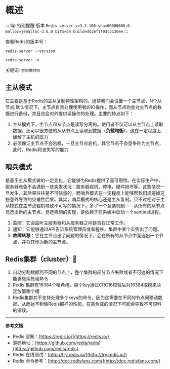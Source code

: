 # 概述

::: tip 特别提醒
版本 `Redis server v=3.2.100 sha=00000000:0 malloc=jemalloc-3.6.0 bits=64 build=dd26f1f93c5130ee`
:::

查看Redis的版本号：
```shell script
redis-server --version
```
```shell script
redis-server -v
```

关键词: `空间换时间`

## 主从模式

它主要是基于Redis的主从复制特性架构的。通常我们会设置一个主节点，N个从节点;默认情况下，主节点负责处理使用者的IO操作，而从节点则会对主节点的数据进行备份，并且也会对外提供读操作的处理。主要的特点如下：

1. 主从模式下，主节点和从节点是读写分离的。使用者不仅可以从主节点上读取数据，还可以很方便的从从节点上读取到数据（**负载均衡**），这在一定程度上缓解了主机的压力
2. 必须保证主节点不会宕机，一旦主节点宕机，其它节点不会竞争称为主节点，此时，Redis将丧失写的能力

## 哨兵模式

是基于主从模式做的一定变化，它能够为Redis提供了高可用性。在实际生产中，服务器难免不会遇到一些突发状况：服务器宕机，停电，硬件损坏等。这些情况一旦发生，其后果往往是不可估量的。而哨兵模式在一定程度上能够帮我们规避掉这些意外导致的灾难性后果。其实，哨兵模式的核心还是主从复制。只不过相对于主从模式在主节点宕机导致不可写的情况下，多了一个竞选机制——从所有的从节点竞选出新的主节点。竞选机制的实现，是依赖于在系统中启动一个sentinel进程。

1. 监控：它会监听主服务器和从服务器之间是否在正常工作。
2. 通知：它能够通过API告诉系统管理员或者程序，集群中某个实例出了问题。
3. **故障转移**：它在主节点出了问题的情况下，会在所有的从节点中竞选出一个节点，并将其作为新的主节点。

## Redis集群（cluster）:hammer:

1. 自动分割数据到不同的节点上，整个集群的部分节点失败或者不可达的情况下能够继续处理命令
2. Redis 集群有16384个哈希槽，每个key通过CRC16校验后对16384取模来决定放置哪个槽
3. Redis集群并不支持处理多个keys的命令，因为这需要在不同的节点间移动数据，从而达不到像Redis那样的性能，在高负载的情况下可能会导致不可预料的错误。


---

**参考文档**
- Redis 官网：[https://redis.io/](https://redis.io/)
- 源码地址：[https://github.com/redis/redis](https://github.com/redis/redis)
- Redis 在线测试：[http://try.redis.io/](http://try.redis.io/)
- Redis 命令参考：[http://doc.redisfans.com/](http://doc.redisfans.com/)
